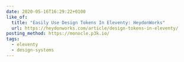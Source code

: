 ```yaml
---
date: 2020-05-16T16:29:22+0100
like_of:
  title: "Easily Use Design Tokens In Eleventy: HeydonWorks"
  url: https://heydonworks.com/article/design-tokens-in-eleventy/
posting_method: https://monocle.p3k.io/
tags:
  - eleventy
  - design-systems
---
```

